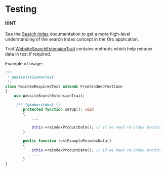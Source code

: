 # Testing

#### HINT
See the [Search Index](../../../backend/architecture/tech-stack/search/index.md#search-index-overview) documentation to get a more high-level understanding of the search index concept in the Oro application.

Trait <a href="https://github.com/oroinc/orocommerce/blob/5.0/src/Oro/Bundle/WebsiteSearchBundle/Tests/Functional/WebsiteSearchExtensionTrait.php" target="_blank">WebsiteSearchExtensionTrait</a> сontains methods which help reindex data in test if required.

Example of usage:

```php
/**
 * @dbIsolationPerTest
 */
class ReindexRequiredTest extends FrontendWebTestCase
{
    use WebsiteSearchExtensionTrait;

     /** {@inheritdoc} */
        protected function setUp(): void
        {
            ...

            $this->reindexProductData(); // if we need re-index product data in every test
        }

        public function testExampleReindexData()
        {
            $this->reindexProductData(); // if we need re-index product data in specific test
            ...
        }
}
```

<!-- Frontend -->

